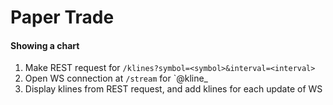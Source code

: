 # Paper Trade

#### Showing a chart

1. Make REST request for `/klines?symbol=<symbol>&interval=<interval>`
2. Open WS connection at `/stream` for `<symbol>@kline\_<interval>
3. Display klines from REST request, and add klines for each update of WS
